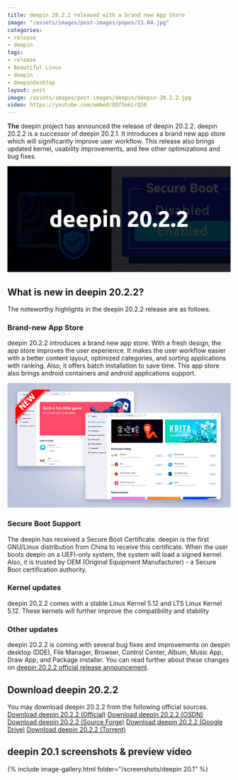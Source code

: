 ```yaml
---
title: deepin 20.2.2 released with a brand new App Store
image: "/assets/images/post-images/popos/21.04.jpg"
categories:
- release
- deepin
tags:
- release
- Beautiful Linux
- deepin
- deepindesktop
layout: post
image: /assets/images/post-images/deepin/deepin-20.2.2.jpg
video: https://youtube.com/embed/OQf5mkLrQS8
---
```


**The** deepin project has announced the release of deepin 20.2.2. deepin 20.2.2 is a successor of deepin 20.2.1. It introduces a brand new app store which will significantly improve user workflow. This release also brings updated kernel, usability improvements, and few other optimizations and bug fixes.

![deepin 20.2.2 preview](/assets/images/post-images/deepin/deepin-20.2.2.jpg)

## What is new in deepin 20.2.2?
The noteworthy highlights in the deepin 20.2.2 release are as follows.

### Brand-new App Store
deepin 20.2.2 introduces a brand new app store. With a fresh design, the app store improves the user experience. It makes the user workflow easier with a better content layout, optimized categories, and sorting applications with ranking. Also, it offers batch installation to save time. This app store also brings android containers and android applications support.

![New App Sotre in deepin 20.2.2](/assets/images/post-images/deepin/deepin-store.jpg)

### Secure Boot Support
The deepin has received a Secure Boot Certificate. deepin is the first GNU/Linux distribution from China to receive this certificate. When the user boots deepin on a UEFI-only system, the system will load a signed kernel. Also, it is trusted by OEM (Original Equipment Manufacturer) - a Secure Boot certification authority.

### Kernel updates
deepin 20.2.2 comes with a stable Linux Kernel 5.12 and LTS Linux Kernel 5.12. These kernels will further improve the compatibility and stability

### Other updates
deepin 20.2.2 is coming with several bug fixes and improvements on deepin desktop (DDE), File Manager, Browser, Control Center, Album, Music App, Draw App, and Package installer. You can read further about these changes on [deepin 20.2.2 official release announcement](https://bbs.deepin.org/zh/post/221963).


## Download deepin 20.2.2
You may download deepin 20.2.2 from the following official sources.
<a href="http://cdimage.deepin.com/releases/20.2.2/deepin-desktop-community-20.2.2-amd64.iso" class="download">Download deepin 20.2.2 (Official)</a>
<a href="https://osdn.net/projects/deepin/storage/20.2.2" class="download">Download deepin 20.2.2 (OSDN)</a>
<a href="https://sourceforge.net/projects/deepin/files/20.2.2/deepin-desktop-community-20.2.2-amd64.iso" class="download">Download deepin 20.2.2 (Source Forge)</a>
<a href="https://drive.google.com/drive/folders/151KDDRyvx8QTijB8LdloV-ByHlwGotRa" class="download">Download deepin 20.2.2 (Google Drive)</a>
<a href="https://www.mediafire.com/folder/8rafnt1zqihru/deepin_20.2.2" class="download">Download deepin 20.2.2 (Torrent)</a>

## deepin 20.1 screenshots & preview video
{% include image-gallery.html folder="/screenshots/deepin 20.1" %}
